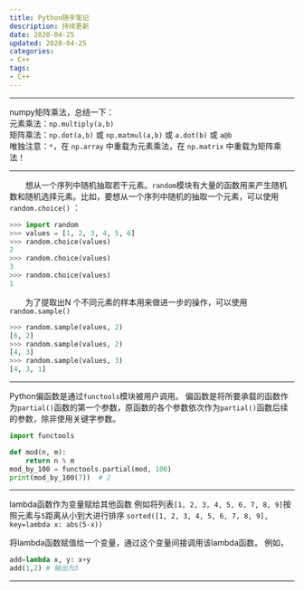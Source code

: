 ```yaml
---
title: Python随手笔记
description: 持续更新
date: 2020-04-25 
updated: 2020-04-25
categories:
- C++
tags:
- C++
---
```


***

numpy矩阵乘法，总结一下：  
元素乘法：`np.multiply(a,b)`  
矩阵乘法：`np.dot(a,b)` 或 `np.matmul(a,b)` 或 `a.dot(b)` 或 `a@b`  
唯独注意：`*`，在 `np.array` 中重载为元素乘法，在 `np.matrix` 中重载为矩阵乘法！

*** 

&emsp;&emsp;想从一个序列中随机抽取若干元素。`random`模块有大量的函数用来产生随机数和随机选择元素。比如，要想从一个序列中随机的抽取一个元素，可以使用`random.choice()` ：
```python
>>> import random
>>> values = [1, 2, 3, 4, 5, 6]
>>> random.choice(values)
2
>>> random.choice(values)
3
>>> random.choice(values)
1
```
&emsp;&emsp;为了提取出N 个不同元素的样本用来做进一步的操作，可以使用`random.sample()`
```python
>>> random.sample(values, 2)
[6, 2]
>>> random.sample(values, 2)
[4, 3]
>>> random.sample(values, 3)
[4, 3, 1]
```

***

Python偏函数是通过`functools`模块被用户调用。
偏函数是将所要承载的函数作为`partial()`函数的第一个参数，原函数的各个参数依次作为`partial()`函数后续的参数，除非使用关键字参数。
```python
import functools

def mod(n, m):
    return n % m
mod_by_100 = functools.partial(mod, 100)
print(mod_by_100(7))  # 2
```

***

lambda函数作为变量赋给其他函数
例如将列表`[1, 2, 3, 4, 5, 6, 7, 8, 9]`按照元素与`5`距离从小到大进行排序
`sorted([1, 2, 3, 4, 5, 6, 7, 8, 9], key=lambda x: abs(5-x))`

将lambda函数赋值给一个变量，通过这个变量间接调用该lambda函数。
例如，
```python
add=lambda x, y: x+y
add(1,2) # 输出为3
```

***
